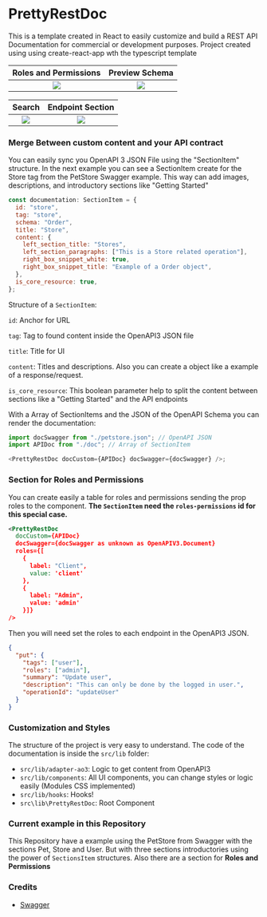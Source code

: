 # PrettyRestDoc

This is a template created in React to easily customize and build a REST API Documentation for commercial or development purposes. Project created using using create-react-app wth the typescript template

Roles and Permissions      |  Preview Schema
:-------------------------:|:-------------------------:
![](https://user-images.githubusercontent.com/12489333/124013991-59944b00-d9b9-11eb-825e-5a02a9b99487.jpeg)  |  ![](https://user-images.githubusercontent.com/12489333/124013983-57ca8780-d9b9-11eb-90b6-6a0227e8bac3.jpeg)

Search      |  Endpoint Section
:-------------------------:|:-------------------------:
![](https://user-images.githubusercontent.com/12489333/124014002-5b5e0e80-d9b9-11eb-90ae-90e42f798149.jpeg)  |  ![](https://user-images.githubusercontent.com/12489333/124014698-3a49ed80-d9ba-11eb-9357-4678e4ebe17c.jpeg)



### Merge Between custom content and your API contract

You can easily sync you OpenAPI 3 JSON File using the "SectionItem" structure. In the next example you can see a SectionItem create for the Store tag from the PetStore Swagger example. This way can add images, descriptions, and introductory sections like "Getting Started"

```javascript
const documentation: SectionItem = {
  id: "store",
  tag: "store",
  schema: "Order",
  title: "Store",
  content: {
    left_section_title: "Stores",
    left_section_paragraphs: ["This is a Store related operation"],
    right_box_snippet_white: true,
    right_box_snippet_title: "Example of a Order object",
  },
  is_core_resource: true,
};
```

Structure of a `SectionItem`:

`id`: Anchor for URL

`tag`: Tag to found content inside the OpenAPI3 JSON file

`title`: Title for UI

`content`: Titles and descriptions. Also you can create a object like a example of a response/request.

`is_core_resource`: This boolean parameter help to split the content between sections like a "Getting Started" and the API endpoints

With a Array of SectionItems and the JSON of the OpenAPI Schema you can render the documentation:

```javascript
import docSwagger from "./petstore.json"; // OpenAPI JSON
import APIDoc from "./doc"; // Array of SectionItem

<PrettyRestDoc docCustom={APIDoc} docSwagger={docSwagger} />;
```

### Section for Roles and Permissions

You can create easily a table for roles and permissions sending the prop roles to the component. **The `SectionItem` need the `roles-permissions` id for this special case.**

```xml
<PrettyRestDoc
  docCustom={APIDoc}
  docSwagger={docSwagger as unknown as OpenAPIV3.Document}
  roles={[
    {
      label: "Client",
      value: 'client'
    },
    {
      label: "Admin",
      value: 'admin'
    }]}
/>
```

Then you will need set the roles to each endpoint in the OpenAPI3 JSON.

```json
{
  "put": {
    "tags": ["user"],
    "roles": ["admin"],
    "summary": "Update user",
    "description": "This can only be done by the logged in user.",
    "operationId": "updateUser"
  }
}
```

### Customization and Styles

The structure of the project is very easy to understand. The code of the documentation is inside the `src/lib` folder:

- `src/lib/adapter-ao3`: Logic to get content from OpenAPI3
- `src/lib/components`: All UI components, you can change styles or logic easily (Modules CSS implemented)
- `src/lib/hooks`: Hooks!
- `src\lib\PrettyRestDoc`: Root Component

### Current example in this Repository

This Repository have a example using the PetStore from Swagger with the sections Pet, Store and User. But with three sections introductories using the power of `SectionsItem` structures. Also there are a section for **Roles and Permissions**

### Credits

- [Swagger](https://swagger.io/)
